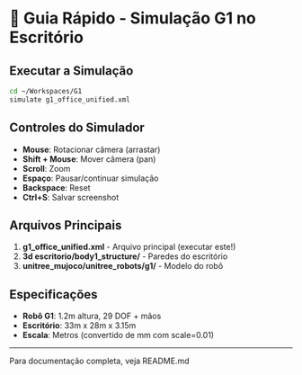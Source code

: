 # 🚀 Guia Rápido - Simulação G1 no Escritório

## Executar a Simulação

```bash
cd ~/Workspaces/G1
simulate g1_office_unified.xml
```

## Controles do Simulador

- **Mouse**: Rotacionar câmera (arrastar)
- **Shift + Mouse**: Mover câmera (pan)
- **Scroll**: Zoom
- **Espaço**: Pausar/continuar simulação
- **Backspace**: Reset
- **Ctrl+S**: Salvar screenshot

## Arquivos Principais

1. **g1_office_unified.xml** - Arquivo principal (executar este!)
2. **3d escritorio/body1_structure/** - Paredes do escritório
3. **unitree_mujoco/unitree_robots/g1/** - Modelo do robô

## Especificações

- **Robô G1**: 1.2m altura, 29 DOF + mãos
- **Escritório**: 33m x 28m x 3.15m
- **Escala**: Metros (convertido de mm com scale=0.01)

---
Para documentação completa, veja README.md